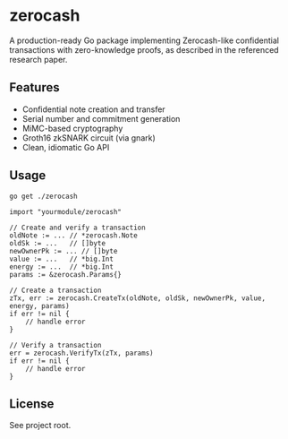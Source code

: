 # zerocash

A production-ready Go package implementing Zerocash-like confidential transactions with zero-knowledge proofs, as described in the referenced research paper.

## Features
- Confidential note creation and transfer
- Serial number and commitment generation
- MiMC-based cryptography
- Groth16 zkSNARK circuit (via gnark)
- Clean, idiomatic Go API

## Usage

```
go get ./zerocash

import "yourmodule/zerocash"

// Create and verify a transaction
oldNote := ... // *zerocash.Note
oldSk := ...   // []byte
newOwnerPk := ... // []byte
value := ...   // *big.Int
energy := ...  // *big.Int
params := &zerocash.Params{}

// Create a transaction
zTx, err := zerocash.CreateTx(oldNote, oldSk, newOwnerPk, value, energy, params)
if err != nil {
    // handle error
}

// Verify a transaction
err = zerocash.VerifyTx(zTx, params)
if err != nil {
    // handle error
}
```

## License
See project root. 